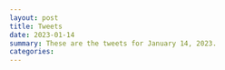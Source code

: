 ```yaml
---
layout: post
title: Tweets
date: 2023-01-14
summary: These are the tweets for January 14, 2023.
categories:
---
```


